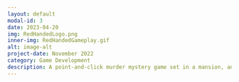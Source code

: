 ```yaml
---
layout: default
modal-id: 3
date: 2023-04-20
img: RedHandedLogo.png
inner-img: RedHandedGameplay.gif
alt: image-alt
project-date: November 2022
category: Game Development
description: A point-and-click murder mystery game set in a mansion, and playing as a Detective solving the case. Developed with a team of 4 within 4 months, Red Handed is available on <a href="https://bazzagibbs.itch.io/red-handed" target="_blank">Itch.io</a>. I was the animator and <a href="https://www.youtube.com/@RedHandedGame" target="_blank>marketing/social media manager</a> of the game. 
---
```

